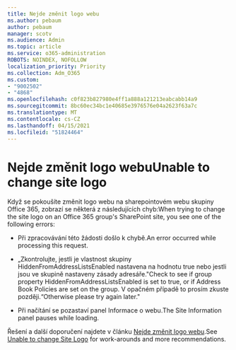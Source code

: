 ```yaml
---
title: Nejde změnit logo webu
ms.author: pebaum
author: pebaum
manager: scotv
ms.audience: Admin
ms.topic: article
ms.service: o365-administration
ROBOTS: NOINDEX, NOFOLLOW
localization_priority: Priority
ms.collection: Adm_O365
ms.custom:
- "9002502"
- "4868"
ms.openlocfilehash: c0f823b827980e4ff1a888a121213eabcabb14a9
ms.sourcegitcommit: 8bc60ec34bc1e40685e3976576e04a2623f63a7c
ms.translationtype: MT
ms.contentlocale: cs-CZ
ms.lasthandoff: 04/15/2021
ms.locfileid: "51824464"
---
```

# <a name="unable-to-change-site-logo"></a><span data-ttu-id="66dad-102">Nejde změnit logo webu</span><span class="sxs-lookup"><span data-stu-id="66dad-102">Unable to change site logo</span></span>

<span data-ttu-id="66dad-103">Když se pokoušíte změnit logo webu na sharepointovém webu skupiny Office 365, zobrazí se některá z následujících chyb:</span><span class="sxs-lookup"><span data-stu-id="66dad-103">When trying to change the site logo on an Office 365 group's SharePoint site, you see one of the following errors:</span></span>

- <span data-ttu-id="66dad-104">Při zpracovávání této žádosti došlo k chybě.</span><span class="sxs-lookup"><span data-stu-id="66dad-104">An error occurred while processing this request.</span></span>

- <span data-ttu-id="66dad-105">„Zkontrolujte, jestli je vlastnost skupiny HiddenFromAddressListsEnabled nastavena na hodnotu true nebo jestli jsou ve skupině nastaveny zásady adresáře.</span><span class="sxs-lookup"><span data-stu-id="66dad-105">"Check to see if group property HiddenFromAddressListsEnabled is set to true, or if Address Book Policies are set on the group.</span></span> <span data-ttu-id="66dad-106">V opačném případě to prosím zkuste později.“</span><span class="sxs-lookup"><span data-stu-id="66dad-106">Otherwise please try again later."</span></span>

- <span data-ttu-id="66dad-107">Při načítání se pozastaví panel Informace o webu.</span><span class="sxs-lookup"><span data-stu-id="66dad-107">The Site Information panel pauses while loading.</span></span>

<span data-ttu-id="66dad-108">Řešení a další doporučení najdete v článku [Nejde změnit logo webu](https://docs.microsoft.com/sharepoint/troubleshoot/sites/error-when-changing-o365-site-logo).</span><span class="sxs-lookup"><span data-stu-id="66dad-108">See [Unable to change Site Logo](https://docs.microsoft.com/sharepoint/troubleshoot/sites/error-when-changing-o365-site-logo) for work-arounds and more recommendations.</span></span>

